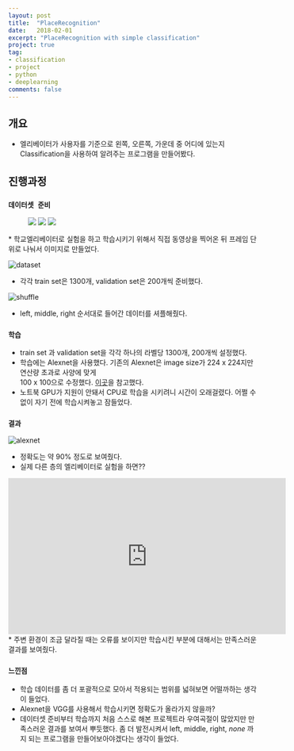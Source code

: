 ```yaml
---
layout: post
title:  "PlaceRecognition"
date:   2018-02-01
excerpt: "PlaceRecognition with simple classification"
project: true
tag:
- classification
- project
- python
- deeplearning
comments: false
---
```


## 개요
* 엘리베이터가 사용자를 기준으로 왼쪽, 오른쪽, 가운데 중 어디에 있는지 Classification을 사용하여 알려주는 프로그램을 만들어봤다.

## 진행과정

### `데이터셋 준비`
<figure class="third">
	<img src="https://user-images.githubusercontent.com/35250791/51796885-8e76a380-223d-11e9-8fb6-a1fd07f1ccdb.jpg">
	<img src="https://user-images.githubusercontent.com/35250791/51796886-91719400-223d-11e9-8370-4a3368c92d6f.jpg">
	<img src="https://user-images.githubusercontent.com/35250791/51796887-95051b00-223d-11e9-94bf-f6ba79f87ece.jpg">
	<!--<figcaption>각각 train_set은 1300개, validation_set은 200개씩이다.</figcaption>-->
</figure>
* 학교엘리베이터로 실험을 하고 학습시키기 위해서 직접 동영상을 찍어온 뒤 프레임 단위로 나눠서 이미지로 만들었다.

![dataset](https://user-images.githubusercontent.com/35250791/51797112-596c5000-2241-11e9-8e5f-f7fc63fa455e.jpg)
* 각각 train set은 1300개, validation set은 200개씩 준비했다.

![shuffle](https://user-images.githubusercontent.com/35250791/51797126-73a62e00-2241-11e9-8445-8150372597f2.JPG)
* left, middle, right 순서대로 들어간 데이터를 셔플해줬다.

### `학습 `
* train set 과 validation set을 각각 하나의 라벨당 1300개, 200개씩 설정했다.
* 학습에는 Alexnet을 사용했다. 기존의 Alexnet은 image size가 224 x 224지만 연산량 초과로 사양에 맞게 <br>100 x 100으로 수정했다.
[이곳](https://github.com/NVIDIA/DIGITS/issues/291)을 참고했다.
* 노트북 GPU가 지원이 안돼서 CPU로 학습을 시키려니 시간이 오래걸렸다. 어쩔 수 없이 자기 전에 학습시켜놓고 잠들었다.

### `결과`
![alexnet](https://user-images.githubusercontent.com/35250791/51796898-bfef6f00-223d-11e9-8672-340a7b8a1f2e.JPG)
* 정확도는 약 90% 정도로 보여줬다.
* 실제 다른 층의 엘리베이터로 실험을 하면??
<iframe width="560" height="315" src="https://www.youtube.com/embed/xSXOvojoRdg" frameborder="0" allow="accelerometer; autoplay; encrypted-media; gyroscope; picture-in-picture" allowfullscreen></iframe>
* 주변 환경이 조금 달라질 때는 오류를 보이지만 학습시킨 부분에 대해서는 만족스러운 결과를 보여줬다.

### `느낀점`
* 학습 데이터를 좀 더 포괄적으로 모아서 적용되는 범위를 넓혀보면 어떨까하는 생각이 들었다.
* Alexnet을 VGG를 사용해서 학습시키면 정확도가 올라가지 않을까?
* 데이터셋 준비부터 학습까지 처음 스스로 해본 프로젝트라 우여곡절이 많았지만 만족스러운 결과를 보여서 뿌듯했다. 좀 더 발전시켜서 left, middle, right, _none_ 까지 되는 프로그램을 만들어보아야겠다는 생각이 들었다.
